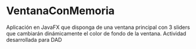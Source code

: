 # VentanaConMemoria
Aplicación en JavaFX que disponga de una ventana principal con 3 sliders que cambiarán dinámicamente el color de fondo de la ventana. Actividad desarrollada para DAD
